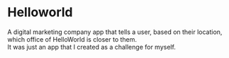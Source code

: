 # Helloworld

A digital marketing company app that tells a user, based on their location, which office of HelloWorld is closer to them.  
It was just an app that I created as a challenge for myself.
